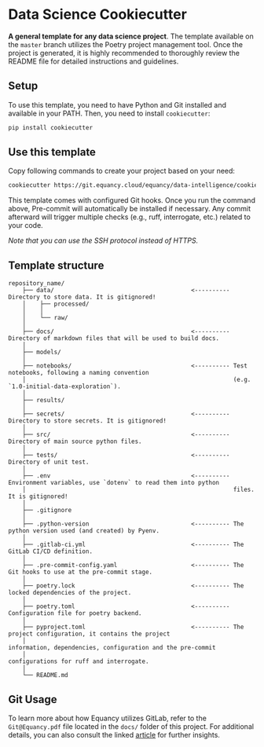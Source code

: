 # Data Science Cookiecutter

**A general template for any data science project**. The template available on the `master` branch utilizes the Poetry project management tool. Once the project is generated, it is highly recommended to thoroughly review the README file for detailed instructions and guidelines.

## Setup

To use this template, you need to have Python and Git installed and available in your PATH. Then, you need to install `cookiecutter`:

```sh
pip install cookiecutter
```

## Use this template

Copy following commands to create your project based on your need:

```sh
cookiecutter https://git.equancy.cloud/equancy/data-intelligence/cookiecutter-data-science-project/
```

This template comes with configured Git hooks. Once you run the command above, Pre-commit will automatically be installed if necessary. Any commit afterward will trigger multiple checks (e.g., ruff, interrogate, etc.) related to your code.

*Note that you can use the SSH protocol instead of HTTPS.*

## Template structure

```
repository_name/
    ├── data/                                       <---------- Directory to store data. It is gitignored!
    │    ├── processed/
    │    │
    │    └── raw/
    │
    ├── docs/                                       <---------- Directory of markdown files that will be used to build docs.
    │
    ├── models/
    │
    ├── notebooks/                                  <---------- Test notebooks, following a naming convention 
    │                                                           (e.g. `1.0-initial-data-exploration`).
    │
    ├── results/
    │
    ├── secrets/                                    <---------- Directory to store secrets. It is gitignored!
    │
    ├── src/                                        <---------- Directory of main source python files.
    │
    ├── tests/                                      <---------- Directory of unit test.
    │
    ├── .env                                        <---------- Environment variables, use `dotenv` to read them into python
    │                                                           files. It is gitignored!
    │
    ├── .gitignore
    │
    ├── .python-version                             <---------- The python version used (and created) by Pyenv.
    │
    ├── .gitlab-ci.yml                              <---------- The GitLab CI/CD definition.
    │
    ├── .pre-commit-config.yaml                     <---------- The Git hooks to use at the pre-commit stage.
    │
    ├── poetry.lock                                 <---------- The locked dependencies of the project.  
    │
    ├── poetry.toml                                 <---------- Configuration file for poetry backend.  
    │
    ├── pyproject.toml                              <---------- The project configuration, it contains the project 
    │                                                           information, dependencies, configuration and the pre-commit
    │                                                           configurations for ruff and interrogate.
    │
    └── README.md 
```

## Git Usage  

To learn more about how Equancy utilizes GitLab, refer to the `Git@Equancy.pdf` file located in the `docs/` folder of this project. For additional details, you can also consult the linked [article](https://medium.com/@adrien.riaux/mastering-git-documentation-and-usage-8057063608c7) for further insights.
